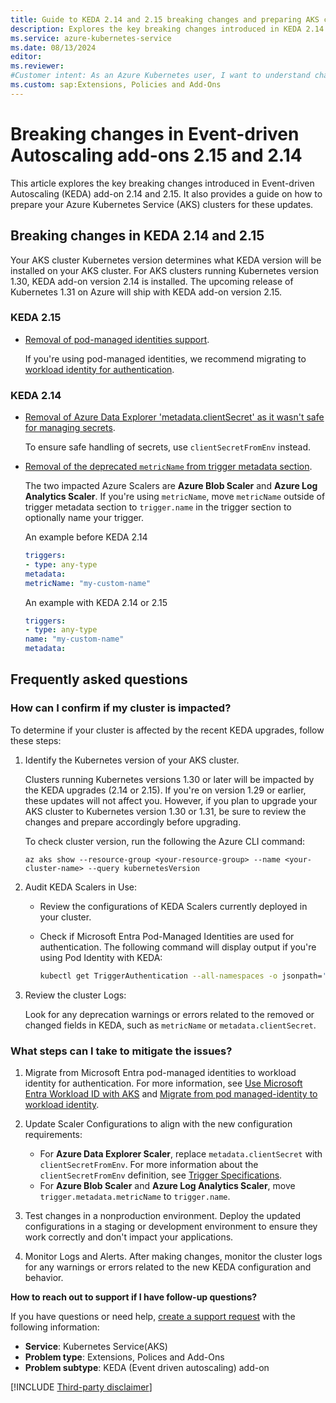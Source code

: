 ```yaml
---
title: Guide to KEDA 2.14 and 2.15 breaking changes and preparing AKS clusters
description: Explores the key breaking changes introduced in KEDA 2.14 and 2.15 and provides a guide on how to prepare your Azure Kubernetes Service (AKS) clusters for these updates. 
ms.service: azure-kubernetes-service
ms.date: 08/13/2024
editor: 
ms.reviewer: 
#Customer intent: As an Azure Kubernetes user, I want to understand changes in Event-driven Autoscaling Add-ons version 2.15 and version 2.14 
ms.custom: sap:Extensions, Policies and Add-Ons
---
```


# Breaking changes in Event-driven Autoscaling add-ons 2.15 and 2.14

This article explores the key breaking changes introduced in Event-driven Autoscaling (KEDA) add-on 2.14 and 2.15. It also provides a guide on how to prepare your Azure Kubernetes Service (AKS) clusters for these updates. 

## Breaking changes in KEDA 2.14 and 2.15

Your AKS cluster Kubernetes version determines what KEDA version will be installed on your AKS cluster. For AKS clusters running Kubernetes version 1.30, KEDA add-on version 2.14 is installed. The upcoming release of Kubernetes 1.31 on Azure will ship with KEDA add-on version 2.15.

### KEDA 2.15

- [Removal of pod-managed identities support](https://github.com/kedacore/keda/issues/5035). 
    
    If you're using pod-managed identities, we recommend migrating to [workload identity for authentication](/azure/aks/keda-workload-identity).

### KEDA 2.14

- [Removal of Azure Data Explorer 'metadata.clientSecret' as it wasn't safe for managing secrets](https://github.com/kedacore/keda/issues/4514). 

    To ensure safe handling of secrets, use `clientSecretFromEnv` instead.
- [Removal of the deprecated `metricName` from trigger metadata section](https://github.com/kedacore/keda/issues/4240).

    The two impacted Azure Scalers are **Azure Blob Scaler** and **Azure Log Analytics Scaler**. If you're using `metricName`, move `metricName` outside of trigger metadata section to `trigger.name` in the trigger section to optionally name your trigger.

     An example before KEDA 2.14

     ```yaml
     triggers:
     - type: any-type
     metadata:
     metricName: "my-custom-name"
     ```

     An example with KEDA 2.14 or 2.15

     ```yaml
     triggers:
     - type: any-type
     name: "my-custom-name"
     metadata:
     ```

## Frequently asked questions

### How can I confirm if my cluster is impacted?

To determine if your cluster is affected by the recent KEDA upgrades, follow these steps:

1. Identify the Kubernetes version of your AKS cluster. 

    Clusters running Kubernetes versions 1.30 or later will be impacted by the KEDA upgrades (2.14 or 2.15). If you're on version 1.29 or earlier, these updates will not affect you. However, if you plan to upgrade your AKS cluster to Kubernetes version 1.30 or 1.31, be sure to review the changes and prepare accordingly before upgrading.
     
    To check cluster version, run the following the Azure CLI command:

     ```
     az aks show --resource-group <your-resource-group> --name <your-cluster-name> --query kubernetesVersion
     ```
2. Audit KEDA Scalers in Use:

    - Review the configurations of KEDA Scalers currently deployed in your cluster.
    - Check if Microsoft Entra Pod-Managed Identities are used for authentication. The following command will display output if you're using Pod Identity with KEDA:
    
        ```bash
        kubectl get TriggerAuthentication --all-namespaces -o jsonpath='{range .items[?(@.spec.podIdentity.provider=="azure")]}{.metadata.namespace}{"/"}{.metadata.name}{"\n"}{end}'
        ```
3. Review the cluster Logs:

    Look for any deprecation warnings or errors related to the removed or changed fields in KEDA, such as `metricName` or `metadata.clientSecret`.

### What steps can I take to mitigate the issues?

1. Migrate from Microsoft Entra pod-managed identities to workload identity for authentication. For more information, see [Use Microsoft Entra Workload ID with AKS](/azure/aks/workload-identity-overview?tabs=dotnet) and [Migrate from pod managed-identity to workload identity](/azure/aks/workload-identity-migrate-from-pod-identity).
2. Update Scaler Configurations to align with the new configuration requirements:

    - For **Azure Data Explorer Scaler**, replace `metadata.clientSecret` with `clientSecretFromEnv`. For more information about the `clientSecretFromEnv` definition, see  [Trigger Specifications](https://keda.sh/docs/2.15/scalers/azure-data-explorer/).
    - For **Azure Blob Scaler** and **Azure Log Analytics Scaler**, move `trigger.metadata.metricName` to `trigger.name`.

3. Test changes in a nonproduction environment. Deploy the updated configurations in a staging or development environment to ensure they work correctly and don't impact your applications.
4. Monitor Logs and Alerts. After making changes, monitor the cluster logs for any warnings or errors related to the new KEDA configuration and behavior.

**How to reach out to support if I have follow-up questions?**

If you have questions or need help, [create a support request](https://ms.portal.azure.com/#blade/Microsoft_Azure_Support/HelpAndSupportBlade/overview?DMC=troubleshoot) with the following information:

- **Service**: Kubernetes Service(AKS)
- **Problem type**: Extensions, Polices and Add-Ons
- **Problem subtype**: KEDA (Event driven autoscaling) add-on

[!INCLUDE [Third-party disclaimer](../../../includes/third-party-disclaimer.md)]
